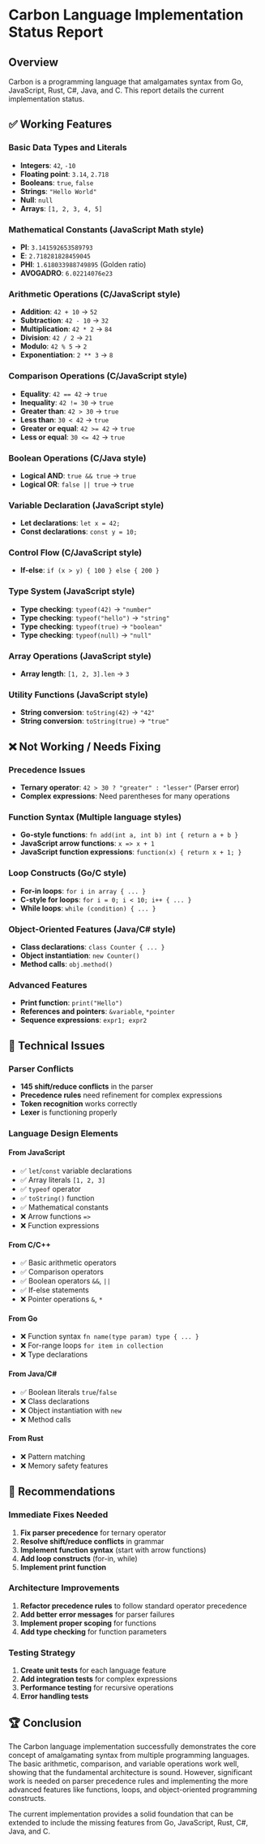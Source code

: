 # Carbon Language Implementation Status Report

## Overview
Carbon is a programming language that amalgamates syntax from Go, JavaScript, Rust, C#, Java, and C. This report details the current implementation status.

## ✅ Working Features

### Basic Data Types and Literals
- **Integers**: `42`, `-10`
- **Floating point**: `3.14`, `2.718`
- **Booleans**: `true`, `false`
- **Strings**: `"Hello World"`
- **Null**: `null`
- **Arrays**: `[1, 2, 3, 4, 5]`

### Mathematical Constants (JavaScript Math style)
- **PI**: `3.141592653589793`
- **E**: `2.718281828459045`
- **PHI**: `1.618033988749895` (Golden ratio)
- **AVOGADRO**: `6.02214076e23`

### Arithmetic Operations (C/JavaScript style)
- **Addition**: `42 + 10` → `52`
- **Subtraction**: `42 - 10` → `32`
- **Multiplication**: `42 * 2` → `84`
- **Division**: `42 / 2` → `21`
- **Modulo**: `42 % 5` → `2`
- **Exponentiation**: `2 ** 3` → `8`

### Comparison Operations (C/JavaScript style)
- **Equality**: `42 == 42` → `true`
- **Inequality**: `42 != 30` → `true`
- **Greater than**: `42 > 30` → `true`
- **Less than**: `30 < 42` → `true`
- **Greater or equal**: `42 >= 42` → `true`
- **Less or equal**: `30 <= 42` → `true`

### Boolean Operations (C/Java style)
- **Logical AND**: `true && true` → `true`
- **Logical OR**: `false || true` → `true`

### Variable Declaration (JavaScript style)
- **Let declarations**: `let x = 42;`
- **Const declarations**: `const y = 10;`

### Control Flow (C/JavaScript style)
- **If-else**: `if (x > y) { 100 } else { 200 }`

### Type System (JavaScript style)
- **Type checking**: `typeof(42)` → `"number"`
- **Type checking**: `typeof("hello")` → `"string"`
- **Type checking**: `typeof(true)` → `"boolean"`
- **Type checking**: `typeof(null)` → `"null"`

### Array Operations (JavaScript style)
- **Array length**: `[1, 2, 3].len` → `3`

### Utility Functions (JavaScript style)
- **String conversion**: `toString(42)` → `"42"`
- **String conversion**: `toString(true)` → `"true"`

## ❌ Not Working / Needs Fixing

### Precedence Issues
- **Ternary operator**: `42 > 30 ? "greater" : "lesser"` (Parser error)
- **Complex expressions**: Need parentheses for many operations

### Function Syntax (Multiple language styles)
- **Go-style functions**: `fn add(int a, int b) int { return a + b }`
- **JavaScript arrow functions**: `x => x + 1`
- **JavaScript function expressions**: `function(x) { return x + 1; }`

### Loop Constructs (Go/C style)
- **For-in loops**: `for i in array { ... }`
- **C-style for loops**: `for i = 0; i < 10; i++ { ... }`
- **While loops**: `while (condition) { ... }`

### Object-Oriented Features (Java/C# style)
- **Class declarations**: `class Counter { ... }`
- **Object instantiation**: `new Counter()`
- **Method calls**: `obj.method()`

### Advanced Features
- **Print function**: `print("Hello")`
- **References and pointers**: `&variable`, `*pointer`
- **Sequence expressions**: `expr1; expr2`

## 🔧 Technical Issues

### Parser Conflicts
- **145 shift/reduce conflicts** in the parser
- **Precedence rules** need refinement for complex expressions
- **Token recognition** works correctly
- **Lexer** is functioning properly

### Language Design Elements

#### From JavaScript
- ✅ `let`/`const` variable declarations
- ✅ Array literals `[1, 2, 3]`
- ✅ `typeof` operator
- ✅ `toString()` function
- ✅ Mathematical constants
- ❌ Arrow functions `=>`
- ❌ Function expressions

#### From C/C++
- ✅ Basic arithmetic operators
- ✅ Comparison operators
- ✅ Boolean operators `&&`, `||`
- ✅ If-else statements
- ❌ Pointer operations `&`, `*`

#### From Go
- ❌ Function syntax `fn name(type param) type { ... }`
- ❌ For-range loops `for item in collection`
- ❌ Type declarations

#### From Java/C#
- ✅ Boolean literals `true`/`false`
- ❌ Class declarations
- ❌ Object instantiation with `new`
- ❌ Method calls

#### From Rust
- ❌ Pattern matching
- ❌ Memory safety features

## 🎯 Recommendations

### Immediate Fixes Needed
1. **Fix parser precedence** for ternary operator
2. **Resolve shift/reduce conflicts** in grammar
3. **Implement function syntax** (start with arrow functions)
4. **Add loop constructs** (for-in, while)
5. **Implement print function**

### Architecture Improvements
1. **Refactor precedence rules** to follow standard operator precedence
2. **Add better error messages** for parser failures
3. **Implement proper scoping** for functions
4. **Add type checking** for function parameters

### Testing Strategy
1. **Create unit tests** for each language feature
2. **Add integration tests** for complex expressions
3. **Performance testing** for recursive operations
4. **Error handling tests**

## 🏆 Conclusion

The Carbon language implementation successfully demonstrates the core concept of amalgamating syntax from multiple programming languages. The basic arithmetic, comparison, and variable operations work well, showing that the fundamental architecture is sound. However, significant work is needed on parser precedence rules and implementing the more advanced features like functions, loops, and object-oriented programming constructs.

The current implementation provides a solid foundation that can be extended to include the missing features from Go, JavaScript, Rust, C#, Java, and C.
